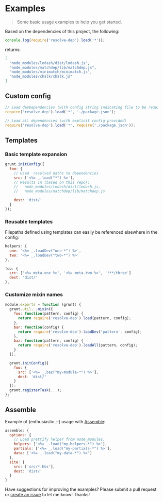 # Examples

> Some basic usage examples to help you get started.

Based on the dependencies of this project, the following:

```js
console.log(require('resolve-dep').load('*'));
```
returns:

```json
[
  "node_modules/lodash/dist/lodash.js",
  "node_modules/matchdep/lib/matchdep.js",
  "node_modules/minimatch/minimatch.js",
  "node_modules/chalk/chalk.js"
]
```


## Custom config

```js
// Load devDependencies (with config string indicating file to be required)
require('resolve-dep').load('*', './package.json');

// Load all dependencies (with explicit config provided)
require('resolve-dep').load('*', require('./package.json'));
```



## Templates
### Basic template expansion

```js
grunt.initConfig({
  foo: {
    // Used  resolved paths to dependencies
    src: ['<%= _.load("*") %>'],
    // Results in (based on this repo):
    //   node_modules/lodash/dist/lodash.js,
    //   node_modules/matchdep/lib/matchdep.js

    dest: 'dist/'
  }
});
```


### Reusable templates
Filepaths defined using templates can easily be referenced elsewhere in the config:

```js
helpers: {
  one: '<%= _.loadDev("one-*") %>',
  two: '<%= _.loadDev("two-*") %>'
},

foo: {
  src: ['<%= meta.one %>', '<%= meta.two %>', '!**/three']
  dest: 'dist/'
},
```


### Customize mixin names

```js
module.exports = function (grunt) {
  grunt.util._.mixin({
    foo: function(pattern, config) {
      return require('resolve-dep').load(pattern, config);
    },
    bar: function(config) {
      return require('resolve-dep').loadDev('pattern', config);
    },
    baz: function(pattern, config) {
      return require('resolve-dep').loadAll(pattern, config);
    }
  });

  grunt.initConfig({
    foo: {
      src: ['<%= _.baz("my-module-*") %>'],
      dest: 'dist/'
    }
  });
  grunt.registerTask(...);
};
```


## Assemble

Example of (enthusiastic ;-) usage with [Assemble](http://assemble.io):

```js
assemble: {
  options: {
    // Load prettify helper from node_modules.
    helpers: ['<%= _.load("my-helpers-*") %>'],
    partials: ['<%= _.load("my-partials-*") %>'],
    data: ['<%= _.load("my-data-*") %>']
  },
  site: {
    src: ['src/*.hbs'],
    dest: 'dist/'
  }
}
```

Have suggestions for improving the examples? Please submit a pull request or [create an issue](/jonschlinkert/resolve-dep/issues) to let me know! Thanks!